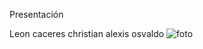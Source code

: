  Presentación

Leon caceres christian alexis osvaldo
![foto](<Imagen de WhatsApp 2024-03-12 a las 20.44.43_4712c5b8-1.jpg>)


